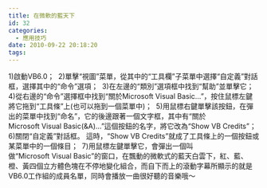 ```yaml
---
title: 在微軟的藍天下
id: 32
categories:
  - 應用技巧
date: 2010-09-22 20:18:20
tags:
---
```


1)啟動VB6.0； 
2)單擊“視圖”菜單，從其中的“工具欄”子菜單中選擇“自定義”對話框，選擇其中的“命令”選項； 
3)在左邊的“類別”選項框中找到“幫助”並單擊它； 
4)從右邊的“命令”選擇框中找到“關於Microsoft Visual Basic…”，按住鼠標左鍵將它拖到“工具條”上(也可以拖到一個菜單中)； 
5)用鼠標右鍵單擊該按鈕，在彈出的菜單中找到“命名”，它的後邊跟著一個文字框，其中有“關於Microsoft Visual Basic(&A)…”這個按鈕的名字，將它改為“Show VB Credits”； 
6)關閉“自定義”對話框。 這時，“Show VB Credits”就成了工具條上的一個按鈕或某菜單中的一個條目； 
7)用鼠標左鍵單擊它，會彈出一個叫做“Microsoft Visual Basic”的窗口，在飄動的微軟式的藍天白雲下，紅、藍、橙、黃四個立方體色塊在不停地變化組合，而自下而上的滾動字幕所顯示的就是VB6.0工作組的成員名單，同時會播放一曲很好聽的音樂哦～